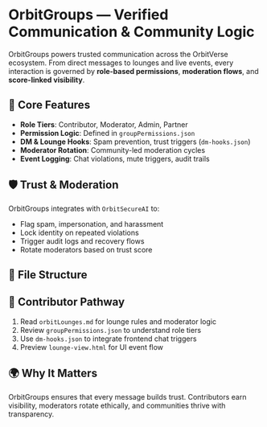 #  OrbitGroups — Verified Communication & Community Logic

OrbitGroups powers trusted communication across the OrbitVerse ecosystem. From direct messages to lounges and live events, every interaction is governed by **role-based permissions**, **moderation flows**, and **score-linked visibility**.

## 🔧 Core Features
- **Role Tiers**: Contributor, Moderator, Admin, Partner
- **Permission Logic**: Defined in `groupPermissions.json`
- **DM & Lounge Hooks**: Spam prevention, trust triggers (`dm-hooks.json`)
- **Moderator Rotation**: Community-led moderation cycles
- **Event Logging**: Chat violations, mute triggers, audit trails

## 🛡 Trust & Moderation
OrbitGroups integrates with `OrbitSecureAI` to:
- Flag spam, impersonation, and harassment
- Lock identity on repeated violations
- Trigger audit logs and recovery flows
- Rotate moderators based on trust score

## 📁 File Structure

## 🧭 Contributor Pathway
1. Read `orbitLounges.md` for lounge rules and moderator logic
2. Review `groupPermissions.json` to understand role tiers
3. Use `dm-hooks.json` to integrate frontend chat triggers
4. Preview `lounge-view.html` for UI event flow

## 🌍 Why It Matters
OrbitGroups ensures that every message builds trust. Contributors earn visibility, moderators rotate ethically, and communities thrive with transparency.
